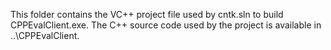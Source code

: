 This folder contains the VC++ project file used by cntk.sln to build CPPEvalClient.exe. The C++ source code used by the project is available in ..\CPPEvalClient.
